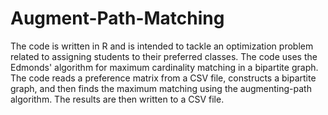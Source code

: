 # Augment-Path-Matching

The code is written in R and is intended to tackle an optimization problem related to assigning students to their preferred classes. The code uses the Edmonds' algorithm for maximum cardinality matching in a bipartite graph. The code reads a preference matrix from a CSV file, constructs a bipartite graph, and then finds the maximum matching using the augmenting-path algorithm. The results are then written to a CSV file.


